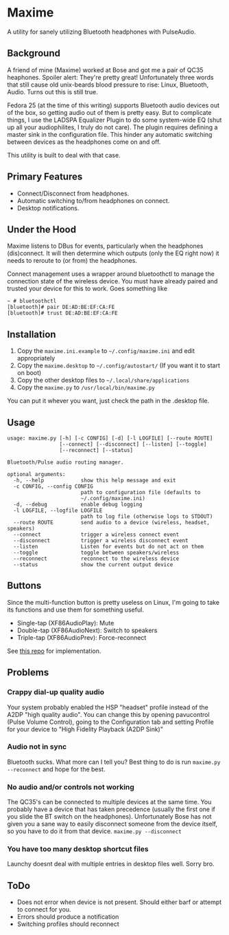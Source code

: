 Maxime
======

A utility for sanely utilizing Bluetooth headphones with PulseAudio.

## Background
A friend of mine (Maxime) worked at Bose and got me a pair of QC35 heaphones.
Spoiler alert: They're pretty great! Unfortunately three words that still
cause old unix-beards blood pressure to rise: Linux, Bluetooth, Audio. Turns
out this is still true.

Fedora 25 (at the time of this writing) supports Bluetooth audio devices
out of the box, so getting audio out of them is pretty easy. But to
complicate things, I use the LADSPA Equalizer Plugin to do some system-wide
EQ (shut up all your audiophilites, I truly do not care). The plugin requires
defining a master sink in the configuration file. This hinder any automatic
switching between devices as the headphones come on and off.

This utility is built to deal with that case.

## Primary Features
* Connect/Disconnect from headphones.
* Automatic switching to/from headphones on connect.
* Desktop notifications.

## Under the Hood
Maxime listens to DBus for events, particularly when the headphones
(dis)connect. It will then determine which outputs (only the EQ right now) 
it needs to reroute to (or from) the headphones.

Connect management uses a wrapper around bluetoothctl to manage the connection
state of the wireless device. You must have already paired and trusted your
device for this to work. Goes something like
```
~ # bluetoothctl
[bluetooth]# pair DE:AD:BE:EF:CA:FE
[bluetooth]# trust DE:AD:BE:EF:CA:FE
```

## Installation
1) Copy the ``maxime.ini.example`` to ``~/.config/maxime.ini`` and edit appropriately
2) Copy the ``maxime.desktop`` to ``~/.config/autostart/`` (If you want it to start on boot)
3) Copy the other desktop files to ``~/.local/share/applications``
3) Copy the ``maxime.py`` to ``/usr/local/bin/maxime.py``

You can put it whever you want, just check the path in the .desktop file.

## Usage
```
usage: maxime.py [-h] [-c CONFIG] [-d] [-l LOGFILE] [--route ROUTE]
                 [--connect] [--disconnect] [--listen] [--toggle]
                 [--reconnect] [--status]

Bluetooth/Pulse audio routing manager.

optional arguments:
  -h, --help            show this help message and exit
  -c CONFIG, --config CONFIG
                        path to configuration file (defaults to
                        ~/.config/maxime.ini)
  -d, --debug           enable debug logging
  -l LOGFILE, --logfile LOGFILE
                        path to log file (otherwise logs to STDOUT)
  --route ROUTE         send audio to a device (wireless, headset, speakers)
  --connect             trigger a wireless connect event
  --disconnect          trigger a wireless disconnect event
  --listen              Listen for events but do not act on them
  --toggle              toggle between speakers/wireless
  --reconnect           reconnect to the wireless device
  --status              show the current output device
```

## Buttons
Since the multi-function button is pretty useless on Linux, I'm going to
take its functions and use them for something useful.
* Single-tap (XF86AudioPlay): Mute
* Double-tap (XF86AudioNext): Switch to speakers
* Triple-tap (XF86AudioPrev): Force-reconnect

See [this repo](https://github.com/cohoe/workstation/blob/master/roles/xfce/tasks/keyboard.yml) for implementation.

## Problems
### Crappy dial-up quality audio
Your system probably enabled the HSP "headset" profile instead of the A2DP "high quality audio".
You can change this by opening pavucontrol (Pulse Volume Control), going to the Configuration
tab and setting Profile for your device to "High Fidelity Playback (A2DP Sink)"

### Audio not in sync
Bluetooth sucks. What more can I tell you? Best thing to do is run ``maxime.py --reconnect``
and hope for the best.

### No audio and/or controls not working
The QC35's can be connected to multiple devices at the same time. You probably have a device
that has taken precedence (usually the first one if you slide the BT switch on the headphones).
Unfortunately Bose has not given you a sane way to easily disconnect someone from the device
itself, so you have to do it from that device. ``maxime.py --disconnect``

### You have too many desktop shortcut files
Launchy doesnt deal with multiple entries in desktop files well. Sorry bro.

## ToDo
* Does not error when device is not present. Should either barf or attempt to connect for you.
* Errors should produce a notification
* Switching profiles should reconnect
